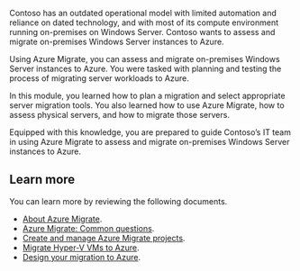 Contoso has an outdated operational model with limited automation and reliance on dated technology, and with most of its compute environment running on-premises on Windows Server. Contoso wants to assess and migrate on-premises Windows Server instances to Azure.

Using Azure Migrate, you can assess and migrate on-premises Windows Server instances to Azure. You were tasked with planning and testing the process of migrating server workloads to Azure.

In this module, you learned how to plan a migration and select appropriate server migration tools. You also learned how to use Azure Migrate, how to assess physical servers, and how to migrate those servers.

Equipped with this knowledge, you are prepared to guide Contoso’s IT team in using Azure Migrate to assess and migrate on-premises Windows Server instances to Azure.

## Learn more

You can learn more by reviewing the following documents.

- [About Azure Migrate](https://aka.ms/migrate-services-overview?azure-portal=true).
- [Azure Migrate: Common questions](https://aka.ms/resources-faq?azure-portal=true).
- [Create and manage Azure Migrate projects](https://aka.ms/create-manage-projects?azure-portal=true).
- [Migrate Hyper-V VMs to Azure](https://aka.ms/tutorial-migrate-hyper-v?azure-portal=true).
- [Design your migration to Azure](https://aka.ms/design-your-migration-to-azure?azure-portal=true).
